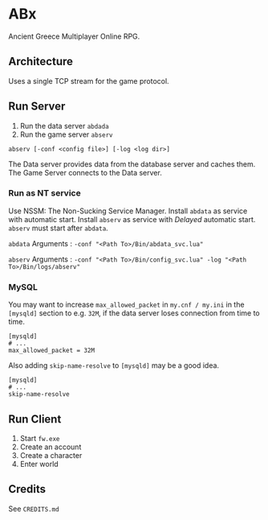# ABx

Ancient Greece Multiplayer Online RPG.

## Architecture

Uses a single TCP stream for the game protocol.

## Run Server

1. Run the data server `abdada`
2. Run the game server `abserv`

~~~
abserv [-conf <config file>] [-log <log dir>]
~~~

The Data server provides data from the database server and caches them. The Game
Server connects to the Data server.

### Run as NT service

Use NSSM: The Non-Sucking Service Manager. Install `abdata` as service with automatic 
start. Install `abserv` as service with *Delayed* automatic start. `abserv` must start
after `abdata`.

`abdata` Arguments
: `-conf "<Path To>/Bin/abdata_svc.lua"`

`abserv` Arguments
: `-conf "<Path To>/Bin/config_svc.lua" -log "<Path To>/Bin/logs/abserv"`

### MySQL

You may want to increase `max_allowed_packet` in `my.cnf / my.ini`  in the `[mysqld]`
section to e.g. `32M`, if the data server loses connection from time to time.

~~~
[mysqld]
# ...
max_allowed_packet = 32M
~~~

Also adding `skip-name-resolve` to `[mysqld]` may be a good idea.

~~~
[mysqld]
# ...
skip-name-resolve
~~~

## Run Client

1. Start `fw.exe`
2. Create an account
3. Create a character
4. Enter world

## Credits

See `CREDITS.md`
